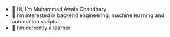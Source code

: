 - 👋 Hi, I’m Muhammad Awais Chaudhary
- 👀 I’m interested in backend engineering, machine learning and automation scripts.
- 🌱 I’m currently a learner 

<!---
awaisraza7852/awaisraza7852 is a ✨ special ✨ repository because its `README.md` (this file) appears on your GitHub profile.
You can click the Preview link to take a look at your changes.
--->
